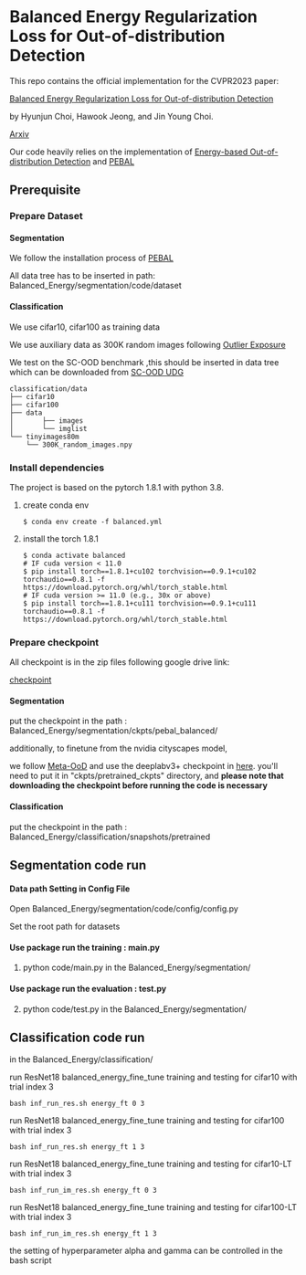 # Balanced Energy Regularization Loss for Out-of-distribution Detection

This repo contains the official implementation for the CVPR2023 paper:

[Balanced Energy Regularization Loss for Out-of-distribution Detection](https://arxiv.org/abs/2306.10485) 

by Hyunjun Choi, Hawook Jeong, and Jin Young Choi.

[Arxiv](https://arxiv.org/abs/2306.10485) 


Our code heavily relies on the implementation of [Energy-based Out-of-distribution Detection](https://github.com/wetliu/energy_ood) 
and [PEBAL](https://github.com/tianyu0207/PEBAL)

## Prerequisite

### Prepare Dataset 

#### Segmentation
We follow the installation process of [PEBAL](https://github.com/tianyu0207/PEBAL/blob/main/docs/installation.md)

All data tree has to be inserted in path:  Balanced_Energy/segmentation/code/dataset

#### Classification

We use cifar10, cifar100 as training data

We use auxiliary data as 300K random images following [Outlier Exposure](https://github.com/hendrycks/outlier-exposure)

We test on the SC-OOD benchmark ,this should be inserted in data tree 
which can be downloaded from [SC-OOD UDG](https://github.com/Jingkang50/ICCV21_SCOOD)

```shell
classification/data
├── cifar10
├── cifar100
├── data 
│       ├── images
│       └── imglist
└── tinyimages80m
    └── 300K_random_images.npy

```


### Install dependencies

The project is based on the pytorch 1.8.1 with python 3.8.

1) create conda env
    ```shell
    $ conda env create -f balanced.yml
    ```
2) install the torch 1.8.1
    ```shell
    $ conda activate balanced
    # IF cuda version < 11.0
    $ pip install torch==1.8.1+cu102 torchvision==0.9.1+cu102 torchaudio==0.8.1 -f https://download.pytorch.org/whl/torch_stable.html
    # IF cuda version >= 11.0 (e.g., 30x or above)
    $ pip install torch==1.8.1+cu111 torchvision==0.9.1+cu111 torchaudio==0.8.1 -f https://download.pytorch.org/whl/torch_stable.html
    ```

### Prepare checkpoint

All checkpoint is in the zip files following google drive link:

[checkpoint](https://drive.google.com/file/d/1V9STZyI4uQ1x_eckkdryfYj36QZzCBnE/view?usp=share_link)


#### Segmentation

put the checkpoint in the path : Balanced_Energy/segmentation/ckpts/pebal_balanced/

additionally, to finetune from the nvidia cityscapes model,

we follow [Meta-OoD](https://github.com/robin-chan/meta-ood) and use the deeplabv3+ checkpoint
in [here](https://github.com/NVIDIA/semantic-segmentation/tree/sdcnet). you'll need to put it in "ckpts/pretrained_ckpts" directory, and
**please note that downloading the checkpoint before running the code is necessary**


#### Classification

put the checkpoint in the path : Balanced_Energy/classification/snapshots/pretrained

## Segmentation code run

#### Data path Setting in Config File

Open 
Balanced_Energy/segmentation/code/config/config.py

Set the root path for datasets


#### Use package run the training : main.py  

1) python code/main.py  in the  Balanced_Energy/segmentation/

#### Use package run the evaluation : test.py

2) python code/test.py  in the Balanced_Energy/segmentation/


## Classification code run


in the  Balanced_Energy/classification/

run ResNet18 balanced_energy_fine_tune training and testing for cifar10 with trial index  3
```train
bash inf_run_res.sh energy_ft 0 3 
```

run ResNet18  balanced_energy_fine_tune training and testing for cifar100 with trial index  3
```train
bash inf_run_res.sh energy_ft 1 3
```

run ResNet18 balanced_energy_fine_tune training and testing for cifar10-LT with trial index  3
```train
bash inf_run_im_res.sh energy_ft 0 3 
```

run ResNet18  balanced_energy_fine_tune training and testing for cifar100-LT with trial index  3
```train
bash inf_run_im_res.sh energy_ft 1 3
```

the setting of hyperparameter alpha and gamma can be controlled in the bash script





